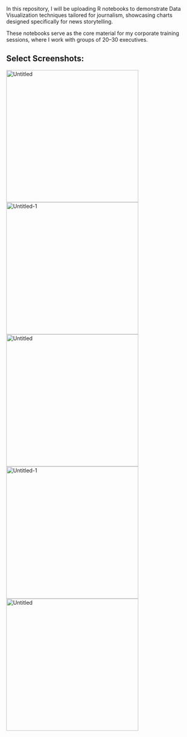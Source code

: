 In this repository, I will be uploading R notebooks to demonstrate Data Visualization techniques tailored for journalism, showcasing charts designed specifically for news storytelling.

These notebooks serve as the core material for my corporate training sessions, where I work with groups of 20–30 executives.

## Select Screenshots:

<img width="350" height="350" alt="Untitled" src="https://github.com/user-attachments/assets/528f40c4-419e-40a1-9195-5bfa4e9db3b3" />

<img width="350" height="350" alt="Untitled-1" src="https://github.com/user-attachments/assets/19c30f81-b0eb-4a58-8f52-60cd3dcfd65a" />

<img width="350" height="350" alt="Untitled" src="https://github.com/user-attachments/assets/0dc9ceeb-a386-44b0-8b2f-f16e56c7c3bd" />

<img width="350" height="350" alt="Untitled-1" src="https://github.com/user-attachments/assets/222af2d0-143d-42d6-9e3d-0434eb6c4573" />

<img width="350" height="350" alt="Untitled" src="https://github.com/user-attachments/assets/2b8fcab0-9353-4078-b3f8-a7f675d969ca" />
